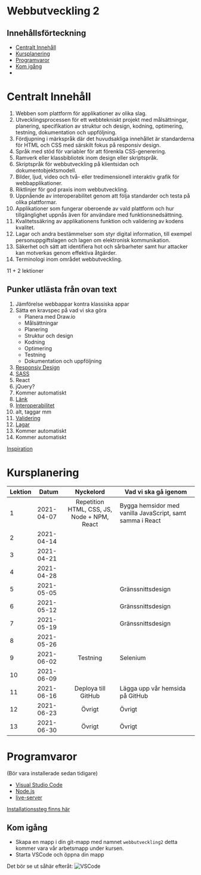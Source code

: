 # Webbutveckling 2

## Innehållsförteckning

- [Centralt Innehåll](#centralt-innehll)
- [Kursplanering](#kursplanering)
- [Programvaror](#programvaror)
- [Kom igång](#kom-igng)
- [](#)

# Centralt Innehåll

1. Webben som plattform för applikationer av olika slag.
2. Utvecklingsprocessen för ett webbtekniskt projekt med målsättningar, planering, specifikation av struktur och design, kodning, optimering, testning, dokumentation och uppföljning. 
3. Fördjupning i märkspråk där det huvudsakliga innehållet är standarderna för HTML och CSS med särskilt fokus på responsiv design.
4. Språk med stöd för variabler för att förenkla CSS-generering.
5. Ramverk eller klassbibliotek inom design eller skriptspråk.
6. Skriptspråk för webbutveckling på klientsidan och dokumentobjektsmodell.
7. Bilder, ljud, video och två- eller tredimensionell interaktiv grafik för webbapplikationer.
8. Riktlinjer för god praxis inom webbutveckling.
9. Uppnående av interoperabilitet genom att följa standarder och testa på olika plattformar.
10. Applikationer som fungerar oberoende av vald plattform och hur tillgänglighet uppnås även för användare med funktionsnedsättning.
11. Kvalitetssäkring av applikationens funktion och validering av kodens kvalitet.
12. Lagar och andra bestämmelser som styr digital information, till exempel personuppgiftslagen och lagen om elektronisk kommunikation.
13. Säkerhet och sätt att identifiera hot och sårbarheter samt hur attacker kan motverkas genom effektiva åtgärder.
14. Terminologi inom området webbutveckling.



11 + 2 lektioner

## Punker utlästa från ovan text 

1. Jämförelse webbappar kontra klassiska appar
2. Sätta en kravspec på vad vi ska göra
    - Planera med Draw.io
    - Målsättningar
    - Planering
    - Struktur och design
    - Kodning
    - Optimering
    - Testning
    - Dokumentation och uppföljning
3. [Responsiv Design](https://github.com/jensnti/Webbutveckling/blob/master/design/responsiv-design.md)
4. [SASS](https://sass-lang.com/)
5. React
6. jQuery?
7. Kommer automatiskt 
8. [Länk](https://github.com/jensnti/Webbutveckling/blob/master/tester/checklista-foer-webbsidor.md)
9. [Interoperabilitet](https://github.com/jensnti/Webbutveckling/blob/master/tester/kodkvalitet.md)
10. alt, taggar mm
11. [Validering](https://github.com/jensnti/Webbutveckling/blob/master/tester/kodkvalitet.md)
12. [Lagar](https://github.com/jensnti/Webbutveckling/blob/master/publikation/lagar-och-regler.md)
13. Kommer automatiskt
14. Kommer automatiskt

[Inspiration](https://github.com/jensnti/Webbutveckling)

# Kursplanering

| Lektion | Datum       | Nyckelord  | Vad vi ska gå igenom        |
| ------- | ----------- | :--------: | --------------------------- |
|  1 | 2021-04-07  | Repetition HTML, CSS, JS, Node + NPM, React | Bygga hemsidor med vanilla JavaScript, samt samma i React |
|  2 | 2021-04-14  |  |  |
|  3 | 2021-04-21  |  |  |
|  4 | 2021-04-28  |  |  |
|  5 | 2021-05-05  |  | Gränssnittsdesign |
|  6 | 2021-05-12  |  | Gränssnittsdesign |
|  7 | 2021-05-19  |  | Gränssnittsdesign |
|  8 | 2021-05-26  |  |  |
|  9 | 2021-06-02  | Testning | Selenium |
| 10 | 2021-06-09  |  |  |
| 11 | 2021-06-16  | Deploya till GitHub |  Lägga upp vår hemsida på GitHub |
| 12 | 2021-06-23  | Övrigt | Övrigt |
| 13 | 2021-06-30  | Övrigt | Övrigt |

# Programvaror

(Bör vara installerade sedan tidigare)

- [Visual Studio Code](https://code.visualstudio.com/)
- [Node.js](https://nodejs.org/en/)
- [live-server](https://www.npmjs.com/package/live-server)

[Installationssteg finns här](../programmering_1)

## Kom igång

- Skapa en mapp i din git-mapp med namnet `webbutveckling2` detta kommer vara vår arbetsmapp under kursen.
- Starta VSCode och öppna din mapp

Det bör se ut såhär efteråt:
![VSCode](img/working_directory.png)




